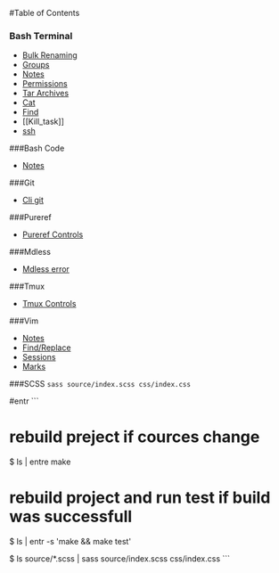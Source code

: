 #Table of Contents

### Bash Terminal
- [Bulk Renaming](./bash_terminal/linux__bulk_rename.md)
- [Groups](./bash_terminal/linux__groups.md)
- [Notes](./bash_terminal/notes_terminal_commands.md)
- [Permissions](./bash_terminal/linux__permission.md)
- [Tar Archives](./bash_terminal/linux__tar_archives.md)
- [Cat](./bash_terminal/cat.md)
- [Find](Find)
- [[Kill_task]]
- [ssh](ssh)

###Bash Code
- [Notes](./bash_script/notes_bash_scripting.md)

###Git
- [Cli git](./git/git.md)

###Pureref
- [Pureref Controls](./pureref/pureref_controls.md)

###Mdless
- [Mdless error](./mdless/mdless_error.md)

###Tmux
- [Tmux Controls](./tmux/controls.md)

###Vim
- [Notes](./vim/notes.md)
- [Find/Replace](./vim/vim_find_replace.md)
- [Sessions](Sessions)
- [Marks](Marks)

###SCSS
	```
	sass source/index.scss css/index.css
	```
	
#entr
	```
# rebuild preject if cources change
$ ls | entre make

# rebuild project and run test if build was successfull
$ ls | entr -s 'make && make test'

$ ls source/*.scss | sass source/index.scss css/index.css
	```

